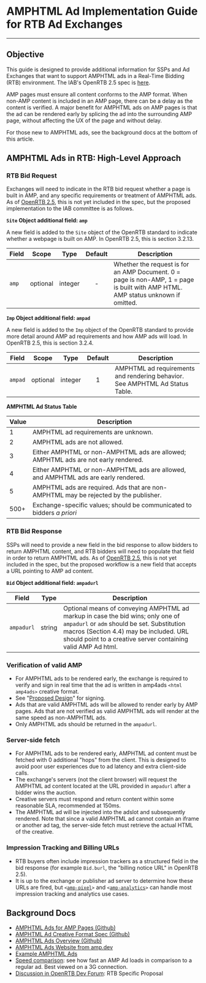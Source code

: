 # AMPHTML Ad Implementation Guide for RTB Ad Exchanges

---

## Objective

This guide is designed to provide additional information for SSPs and Ad Exchanges that want to support AMPHTML ads in a Real-Time Bidding (RTB) environment. The IAB's OpenRTB 2.5 spec is [here](http://www.iab.com/wp-content/uploads/2016/03/OpenRTB-API-Specification-Version-2-5-FINAL.pdf).

AMP pages must ensure all content conforms to the AMP format. When non-AMP content is included in an AMP page, there can be a delay as the content is verified. A major benefit for AMPHTML ads on AMP pages is that the ad can be rendered early by splicing the ad into the surrounding AMP page, without affecting the UX of the page and without delay.

For those new to AMPHTML ads, see the background docs at the bottom of this article.

## AMPHTML Ads in RTB: High-Level Approach

### RTB Bid Request

Exchanges will need to indicate in the RTB bid request whether a page is built in AMP, and any specific requirements or treatment of AMPHTML ads. As of [OpenRTB 2.5](http://www.iab.com/wp-content/uploads/2016/03/OpenRTB-API-Specification-Version-2-5-FINAL.pdf), this is not yet included in the spec, but the proposed implementation to the IAB committee is as follows.

**`Site` Object additional field: `amp`**

A new field is added to the `Site` object of the OpenRTB standard to indicate whether a webpage is built on AMP. In OpenRTB 2.5, this is section 3.2.13.

| Field | Scope    | Type    | Default | Description                                                                                                                      |
| ----- | -------- | ------- | :-----: | -------------------------------------------------------------------------------------------------------------------------------- |
| `amp` | optional | integer |    -    | Whether the request is for an AMP Document. 0 = page is non-AMP, 1 = page is built with AMP HTML. AMP status unknown if omitted. |

**`Imp` Object additional field: `ampad`**

A new field is added to the `Imp` object of the OpenRTB standard to provide more detail around AMP ad requirements and how AMP ads will load. In OpenRTB 2.5, this is section 3.2.4.

| Field   | Scope    | Type    | Default | Description                                                                  |
| ------- | -------- | ------- | :-----: | ---------------------------------------------------------------------------- |
| `ampad` | optional | integer |    1    | AMPHTML ad requirements and rendering behavior. See AMPHTML Ad Status Table. |

**AMPHTML Ad Status Table**

| Value | Description                                                                          |
| ----- | ------------------------------------------------------------------------------------ |
| 1     | AMPHTML ad requirements are unknown.                                                 |
| 2     | AMPHTML ads are not allowed.                                                         |
| 3     | Either AMPHTML or non-AMPHTML ads are allowed; AMPHTML ads are not early rendered.   |
| 4     | Either AMPHTML or non-AMPHTML ads are allowed, and AMPHTML ads are early rendered.   |
| 5     | AMPHTML ads are required. Ads that are non-AMPHTML may be rejected by the publisher. |
| 500+  | Exchange-specific values; should be communicated to bidders _a priori_               |

### RTB Bid Response

SSPs will need to provide a new field in the bid response to allow bidders to return AMPHTML content, and RTB bidders will need to populate that field in order to return AMPHTML ads. As of [OpenRTB 2.5](http://www.iab.com/wp-content/uploads/2016/03/OpenRTB-API-Specification-Version-2-5-FINAL.pdf), this is not yet included in the spec, but the proposed workflow is a new field that accepts a URL pointing to AMP ad content.

**`Bid` Object additional field: `ampadurl`**

| Field      | Type   | Description                                                                                                                                                                                                                               |
| ---------- | ------ | ----------------------------------------------------------------------------------------------------------------------------------------------------------------------------------------------------------------------------------------- |
| `ampadurl` | string | Optional means of conveying AMPHTML ad markup in case the bid wins; only one of `ampadurl` or `adm` should be set. Substitution macros (Section 4.4) may be included. URL should point to a creative server containing valid AMP Ad html. |

### Verification of valid AMP

-   For AMPHTML ads to be rendered early, the exchange is required to verify and sign in real time that the ad is written in amp4ads `<html amp4ads>` creative format.
-   See "[Proposed Design](https://github.com/ampproject/amphtml/issues/3133)" for signing.
-   Ads that are valid AMPHTML ads will be allowed to render early by AMP pages. Ads that are not verified as valid AMPHTML ads will render at the same speed as non-AMPHTML ads.
-   Only AMPHTML ads should be returned in the `ampadurl`.

### Server-side fetch

-   For AMPHTML ads to be rendered early, AMPHTML ad content must be fetched with 0 additional "hops" from the client. This is designed to avoid poor user experiences due to ad latency and extra client-side calls.
-   The exchange's servers (not the client browser) will request the AMPHTML ad content located at the URL provided in `ampadurl` after a bidder wins the auction.
-   Creative servers must respond and return content within some reasonable SLA, recommended at 150ms.
-   The AMPHTML ad will be injected into the adslot and subsequently rendered. Note that since a valid AMPHTML ad cannot contain an iframe or another ad tag, the server-side fetch must retrieve the actual HTML of the creative.

### Impression Tracking and Billing URLs

-   RTB buyers often include impression trackers as a structured field in the bid response (for example `Bid.burl`, the "billing notice URL" in OpenRTB 2.5).
-   It is up to the exchange or publisher ad server to determine how these URLs are fired, but <code><[amp-pixel](https://amp.dev/documentation/components/amp-pixel)></code> and <code><[amp-analytics](https://amp.dev/documentation/components/amp-analytics)></code> can handle most impression tracking and analytics use cases.

## Background Docs

-   [AMPHTML Ads for AMP Pages (Github)](https://github.com/ampproject/amphtml/issues/3133)
-   [AMPHTML Ad Creative Format Spec (Github)](https://github.com/ampproject/amphtml/blob/master/extensions/amp-a4a/amp-a4a-format.md)
-   [AMPHTML Ads Overview (Github)](https://github.com/ampproject/amphtml/blob/master/ads/google/a4a/docs/a4a-readme.md)
-   [AMPHTML Ads Website from amp.dev](https://amp.dev/community/platform-and-vendor-partners)
-   [Example AMPHTML Ads](https://amp.dev/documentation/examples/)
-   [Speed comparison](https://amp.dev/documentation/examples/advertising-analytics/amphtml_ads_vs_non_amp_ads/?format=websites): see how fast an AMP Ad loads in comparison to a regular ad. Best viewed on a 3G connection.
-   [Discussion in OpenRTB Dev Forum](https://groups.google.com/forum/#!topic/openrtb-dev/0wyPsF5D07Q): RTB Specific Proposal
